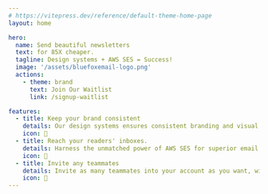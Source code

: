 ```yaml
---
# https://vitepress.dev/reference/default-theme-home-page
layout: home

hero:
  name: Send beautiful newsletters
  text: for 85X cheaper.
  tagline: Design systems + AWS SES = Success!
  image: '/assets/bluefoxemail-logo.png'
  actions:
    - theme: brand
      text: Join Our Waitlist
      link: /signup-waitlist

features:
  - title: Keep your brand consistent
    details: Our design systems ensures consistent branding and visual identity across email campaigns, creating a professional and cohesive brand image. Additionally, a design system streamlines the email creation process, saving time and effort by providing pre-designed components and templates that can be easily reused, resulting in faster and more efficient email production.
    icon: 🎨
  - title: Reach your readers' inboxes.
    details: Harness the unmatched power of AWS SES for superior email delivery. With its scalable and reliable platform, backed by Amazon's renowned reputation for deliverability, you can confidently reach your audience's inboxes. Maximize engagement and effectively communicate your brand's message with AWS SES, ensuring high deliverability rates and achieving your marketing goals with ease.
    icon: 📨
  - title: Invite any teammates
    details: Invite as many teammates into your account as you want, without being held back by user-based pricing limitations. Enjoy unrestricted scalability, enhanced collaboration, and seamless communication, empowering your organization to thrive. Say goodbye to user restrictions and experience the freedom to maximize productivity. Join us and unlock limitless possibilities for your team's success.
    icon: 👥
---
```


<script setup>
  import PricingComponent from './components/Pricing.vue'
</script>

<PricingComponent />



